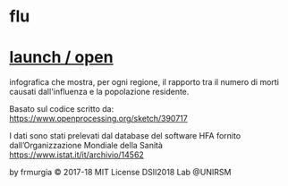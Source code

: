 # flu 
 # [launch / open]( http://dsii-2018-unirsm.github.io/frmurgia/flu/flu_01)
              



infografica che mostra, per ogni regione,
il rapporto tra il numero di morti causati
dall'influenza e la popolazione residente.

Basato sul codice scritto da:
https://www.openprocessing.org/sketch/390717

I dati sono stati prelevati dal database del
software HFA fornito dall’Organizzazione
Mondiale della Sanità
https://www.istat.it/it/archivio/14562

by frmurgia © 2017-18 MIT License
DSII2018 Lab @UNIRSM
